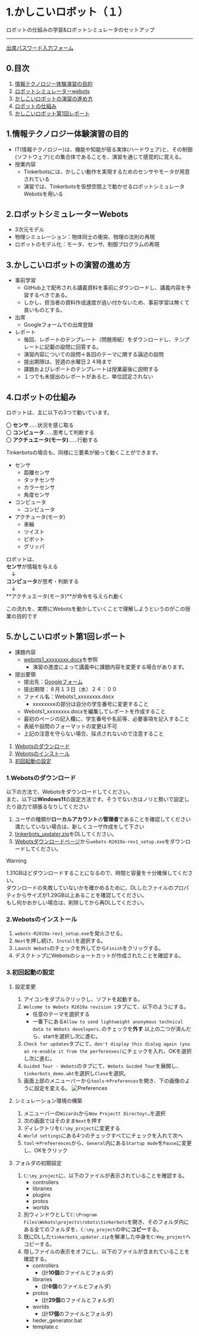 # 1.かしこいロボット（１）
ロボットの仕組みの学習&ロボットシミュレータのセットアップ
_____

[出席パスワード入力フォーム](https://forms.gle/qmA3uY4vrfnSGVhV8)

## 0.目次
1. [情報テクノロジー体験演習の目的](#1情報テクノロジー体験演習の目的)
2. [ロボットシミュレーターwebots](#2ロボットシミュレーターwebots)
3. [かしこいロボットの演習の進め方](#3かしこいロボットの演習の進め方)
4. [ロボットの仕組み](#4ロボットの仕組み)
5. [かしこいロボット第1回レポート](#5かしこいロボット第1回レポート)



## 1.情報テクノロジー体験演習の目的

- IT(情報テクノロジー)は、機能や知能が宿る実体(ハードウェア)と、その制御(ソフトウェア)との集合体であることを、演習を通じて感覚的に覚える。
- 授業内容
    - Tinkerbotsには、かしこい動作を実現するためのセンサやモータが用意されている
    - 演習では、Tinkerbotsを仮想空間上で動かせるロボットシミュレータWebotsを用いる



## 2.ロボットシミュレーターWebots

- 3次元モデル
- 物理シミュレーション：物体同士の衝突、物理の法則の再現
- ロボットのモデル化：モータ、センサ、制御プログラムの再現



## 3.かしこいロボットの演習の進め方

- 事前学習
    - GitHub上で配布される講義資料を事前にダウンロードし、講義内容を予習するべきである。
    - しかし、担当者の資料作成速度が追い付かないため、事前学習は無くて良いものとする。
- 出席
    - Googleフォームでの出席登録
- レポート
    - 毎回、レポートのテンプレート（問題用紙）をダウンロードし、テンプレートに記載の設問に回答する。
    - 演習内容についての設問＋各回のテーマに関する論述の設問
    - 提出期限は、翌週の水曜日２４時まで
    - 課題およびレポートのテンプレートは授業最後に説明する
    - １つでも未提出のレポートがあると、単位認定されない



## 4.ロボットの仕組み

ロボットは、主に以下の3つで動いています。

〇 **センサ**……状況を感じ取る  
〇 **コンピュータ**……思考して判断する  
〇 **アクチュエータ(モータ)**……行動する

Tinkerbotsの場合も、同様に三要素が揃って動くことができます。

- センサ
    - 距離センサ
    - タッチセンサ
    - カラーセンサ
    - 角度センサ
- コンピュータ
    - コンピュータ
- アクチュータ(モータ)
    - 車輪
    - ツイスト
    - ピボット
    - グリッパ

ロボットは、  
**センサ**が情報を与える  
　↓  
**コンピュータ**が思考・判断する  
　↓  
**アクチュエータ(モータ)**が命令を与えられ動く  

この流れを、実際にWebotsを動かしていくことで理解しようというのがこの授業の目的です



## 5.かしこいロボット第1回レポート

- 課題内容
    - [webots1_xxxxxxxx.docx](./webots1_xxxxxxxx.docx)を参照
        -  演習の進度によって講義中に課題内容を変更する場合があります。
- 提出要領
    - 提出先：[Googleフォーム](https://forms.gle/jWQEdSYTErKuJUnF9)
    - 提出期限：８月１３日（水）２４：００
    - ファイル名：Webots1_xxxxxxxx.docx
        - xxxxxxxxの部分は自分の学生番号に変更すること
    - Webots1_xxxxxxxx.docxを編集してレポートを作成すること
    - 最初のページの記入欄に、学生番号や名前等、必要事項を記入すること
    - 表紙や設問のフォーマットの変更は不可
    - 上記の注意を守らない場合、採点されないので注意すること

1. [Webotsのダウンロード](#1webotsのダウンロード)
2. [Webotsのインストール](#2webotsのインストール)
3. [初回起動の設定](#3初回起動の設定)



### 1.Webotsのダウンロード

以下の方法で、Webotsをダウンロードしてください。  
また、以下は**Windows11**の設定方法です。そうでない方はノリと勢いで設定したり自力で頑張るなりしてください

1. ユーザの種類が**ローカルアカウント**の**管理者**であることを確認してください
    満たしていない場合は、新しくユーザ作成をして下さい
2. [tinkerbots_updater.zip](./tinkerbots_updater.zip)をDLしてください。
3. [Webotsダウンロードページ](https://github.com/cyberbotics/webots/releases/tag/R2019a-rev1)から`webots-R2019a-rev1_setup.exe`をダウンロードしてください。

> [!WARNING]
> 1.31GBほどダウンロードすることになるので、時間と容量を十分確保してください。  
> ダウンロードの失敗していないかを確かめるために、DLしたファイルのプロパティからサイズが1.29GB以上あることを確認してください。  
> もし何かおかしい場合は、削除してから再DLしてください。



### 2.Webotsのインストール

1. `webots-R2019a-rev1_setup.exe`を発火させる。 
2. `Next`を押し続け、`Install`を選択する。  
3. `Launch Webots`のチェックを外してから`Finish`をクリックする。  
4. デスクトップにWebotsのショートカットが作成されたことを確認する。



### 3.初回起動の設定

1. 設定変更
    1. アイコンをダブルクリックし、ソフトを起動する。
    2. `Welcome to Webots R2019a revision 1`タブにて、以下のようにする。
        - 任意のテーマを選択する
        - 一番下にある`Allow to send lightweight anonymous technical data to Webots developers.`のチェックを**外す**
        以上の二つが済んだら、startを選択し次に進む。
    3. `Check for updates`タブにて、`don't display this dialog again (you an re-enable it from the perferenxes)`にチェックを入れ、OKを選択し次に進む。
    4. `Guided Tour - Webots`のタブにて、`Webots Guided Tour`を展開し、`tinkerbots_demo.wbt`を選択し`Close`を選択。
    5. 画面上部のメニューバーから`tools`→`Preferences`を開き、下の画像のように設定を変える。
    ![Preferences](../images/Preferenxes.png)

2. シミュレーション環境の構築
    1. メニューバーの`Wizards`から`New Projectt Directoyr…`を選択
    1. 次の画面ではそのまま`Next`を押す
    2. ディレクトリを`C:\my_project`に変更する
    3. `World settings`にある4つのチェックすべてにチェックを入れて次へ
    4. `tool`→`Prefeerences`から、`General`内にある`Startup mode`を`Pause`に変更し、OKをクリック

3. フォルダの初期設定
    1. `C:\my_project`に、以下のファイルが表示されていることを確認する。
        - controllers
        - libraries
        - plugins
        - protos
        - worlds
    2. 別ウィンドウとして`C:\Program Files\Webots\projects\robots\tinkerbots`を開き、そのフォルダ内にある全てのフォルダを、`C:\my_project`の中に**コピー**する。
    3. 既にDLした`tinkerbots_updater.zip`を解凍した中身を`C:¥my_project`へコピーする。
    4. 隠しファイルの表示をオフにし、以下のファイルが含まれていることを確認する。
        - controllers
            - (計**10個**のファイルとフォルダ)
        - libraries
            - (計**6個**のファイルとフォルダ)
        - protos
            - (計**29個**のファイルとフォルダ)
        - worlds
            - (計**17個**のファイルとフォルダ)
        - heder_generator.bat
        - template.c